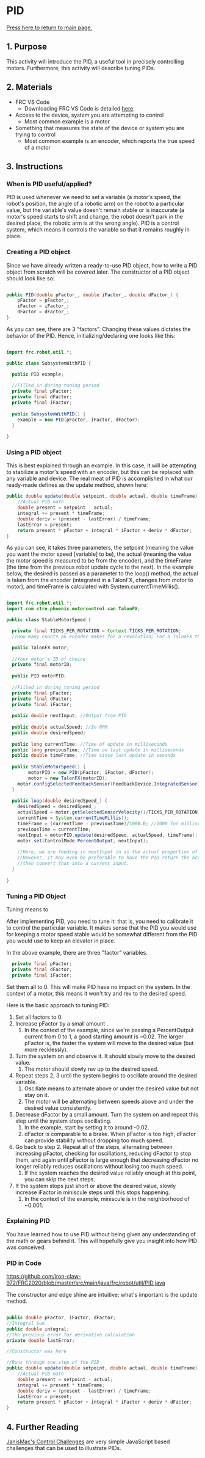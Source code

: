 # PID

[Press here to return to main page.](https://github.com/iron-claw-972/Curriculum2020)

## 1. Purpose

This activity will introduce the PID, a useful tool in precisely controlling motors. Furthermore, this activity will describe tuning PIDs.

## 2. Materials

- FRC VS Code
  - Downloading FRC VS Code is detailed [here](https://github.com/iron-claw-972/Curriculum2020/blob/master/InstallingFrcPrereqs.md#frc-vscode).
- Access to the device, system you are attempting to control
  - Most common example is a motor
- Something that measures the state of the device or system you are trying to control
  - Most common example is an encoder, which reports the true speed of a motor

## 3. Instructions

### When is PID useful/applied?

PID is used whenever we need to set a variable (a motor's speed, the robot's position, the angle of a robotic arm) on the robot to a particular value, but the variable's value doesn't remain stable or is inaccurate (a motor's speed starts to shift and change, the robot doesn't park in the desired place, the robotic arm is at the wrong angle). PID is a control system, which means it controls the variable so that it remains roughly in place. 

### Creating a PID object

Since we have already written a ready-to-use PID object, how to write a PID object from scratch will be covered later. 
The constructor of a PID object should look like so:

```java

public PID(double pFactor_, double iFactor_, double dFactor_) {
	pFactor = pFactor_;
	iFactor = iFactor_;
	dFactor = dFactor_;
}

```

As you can see, there are 3 "factors". Changing these values dictates the behavior of the PID.
Hence, initializing/declaring one looks like this:

```java

import frc.robot.util.*;

public class SubsystemWithPID {

  public PID example;
  
  //Filled in during tuning period
  private final pFactor;
  private final dFactor;
  private final iFactor;
  
  public SubsystemWithPID() {
    example = new PID(pFactor, iFactor, dFactor);
  }
  
}

```

### Using a PID object

This is best explained through an example. In this case, it will be attempting to stabilize a motor's speed with an encoder, but this can be replaced with any variable and device. The real meat of PID is accomplished in what our ready-made defines as the update method, shown here:

```java
public double update(double setpoint, double actual, double timeFrame) {
	//Actual PID math
	double present = setpoint - actual;
	integral += present * timeFrame;
	double deriv = (present - lastError) / timeFrame;
	lastError = present;
	return present * pFactor + integral * iFactor + deriv * dFactor;
}
```

As you can see, it takes three parameters, the setpoint (meaning the value you want the motor speed [variable] to be), the actual (meaning the value the motor speed is measured to be from the encoder), and the timeFrame (the time from the previous robot update cycle to the next). In the example below, the desired is passed as a parameter to the loop() method, the actual is taken from the encoder (integrated in a TalonFX, changes from motor to motor), and timeFrame is calculated with System.currentTimeMillis().

```java

import frc.robot.util.*;
import com.ctre.phoenix.motorcontrol.can.TalonFX;

public class StableMotorSpeed {

  private final TICKS_PER_ROTATION = Context.TICKS_PER_ROTATION; 
  //How many counts an encoder makes for a revolution; For a TalonFX this is 2048

  public TalonFX motor;
  
  //Your motor's ID of choice
  private final motorID;
  
  public PID motorPID;
  
  //Filled in during tuning period
  private final pFactor;
  private final dFactor;
  private final iFactor;
  
  public double nextInput; //Output from PID
  
  public double actualSpeed; //In RPM
  public double desiredSpeed;
  
  public long currentTime; //Time of update in milliseconds
  public long previousTime; //Time on last update in milliseconds
  public double timeFrame; //Time since last update in seconds
  
  public StableMotorSpeed() {
    	motorPID = new PID(pFactor, iFactor, dFactor);
    	motor = new TalonFX(motorID);
	motor.configSelectedFeedbackSensor(FeedbackDevice.IntegratedSensor);
  }
  
  public loop(double desiredSpeed_) {
  	desiredSpeed = desiredSpeed_;
	actualSpeed = motor.getSelectedSensorVelocity()/TICKS_PER_ROTATION; //converting speed in encoder ticks per second to RPM
	currentTime = System.currentTimeMillis();
	timeFrame = (currentTime - previousTime)/1000.0; //1000 for milliseconds
	previousTime = currentTime;
	nextInput = motorPID.update(desiredSpeed, actualSpeed, timeFrame);
	motor.set(ControlMode.PercentOutput, nextInput);
	
	//Here, we are feeding in nextInput in as the actual proportion of the max current (read: max RPM).
	//However, it may even be preferable to have the PID return the actual next RPM, and 
	//then convert that into a current input.
  }
  
}

```

### Tuning a PID Object

Tuning means to 

After implementing PID, you need to tune it: that is, you need to calibrate it to control the particular variable. It makes sense that the PID you would use for keeping a motor speed stable would be somewhat different from the PID you would use to keep an elevator in place.

In the above example, there are three "factor" variables.

```java
  private final pFactor;
  private final dFactor;
  private final iFactor;
```

Set them all to 0. This will make PID have no impact on the system. In the context of a motor, this means it won't try and rev to the desired speed. 

Here is the basic approach to tuning PID:
1. Set all factors to 0.
1. Increase pFactor by a small amount .
	1. In the context of the example, since we're passing a PercentOutput current from 0 to 1, a good starting amount is ~0.02. The larger pFactor is, the faster the system will move to the desired value (but more recklessly).
1. Turn the system on and observe it. It should slowly move to the desired value.
	1. The motor should slowly rev up to the desired speed.
1. Repeat steps 2, 3 until the system begins to oscillate around the desired variable.
	1. Oscillate means to alternate above or under the desired value but not stay on it.
	1. The motor will be alternating between speeds above and under the desired value consistently.
1. Decrease dFactor by a small amount. Turn the system on and repeat this step until the system stops oscillating.
	1. In the example, start by setting it to around -0.02.
	1. dFactor is comparable to a brake. When pFactor is too high, dFactor can provide stability without dropping too much speed.
1. Go back to step 2. Repeat all of the steps, alternating between increasing pFactor, checking for oscillations, reducing dFactor to stop them, and again until pFactor is large enough that decreasing dFactor no longer reliably reduces oscillations without losing too much speed.
	1. If the system reaches the desired value reliably enough at this point, you can skip the next steps.
1. If the system stops just short or above the desired value, slowly increase iFactor in miniscule steps until this stops happening.
	1. In the context of the example, miniscule is in the neighborhood of ~0.001.

### Explaining PID

You have learned how to use PID without being given any understanding of the math or gears behind it. This will hopefully give you insight into how PID was conceived. 

### PID in Code

https://github.com/iron-claw-972/FRC2020/blob/master/src/main/java/frc/robot/util/PID.java

The constructor and edge shine are intuitive; what's important is the update method.

```java

public double pFactor, iFactor, dFactor;
//Integral Sum
public double integral;
//The previous error for derivative calculation
private double lastError;

//Constructor was here

//Runs through one step of the PID
public double update(double setpoint, double actual, double timeFrame) {
	//Actual PID math
	double present = setpoint - actual;
	integral += present * timeFrame;
	double deriv = (present - lastError) / timeFrame;
	lastError = present;
	return present * pFactor + integral * iFactor + deriv * dFactor;
}
```



## 4. Further Reading

[JanisMac's Control Challenges](https://janismac.github.io/ControlChallenges/) are very simple JavaScript based challenges that can be used to illustrate PIDs.

